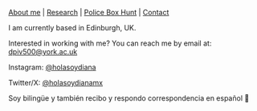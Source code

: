 [About me](about.md)  |   [Research](researchpapers.md)  |   [Police Box Hunt](policeboxes.md)   |    [Contact](contactinfoa.md) 

I am currently based in Edinburgh, UK. 

Interested in working with me? You can reach me by email at: dpiv500@york.ac.uk 



Instagram: [@holasoydiana](https://www.instagram.com/holasoydiana/)

Twitter/X: [@holasoydianamx](https://x.com/holasoydianamx)


Soy bilingüe y también recibo y respondo correspondencia en español 🙂
